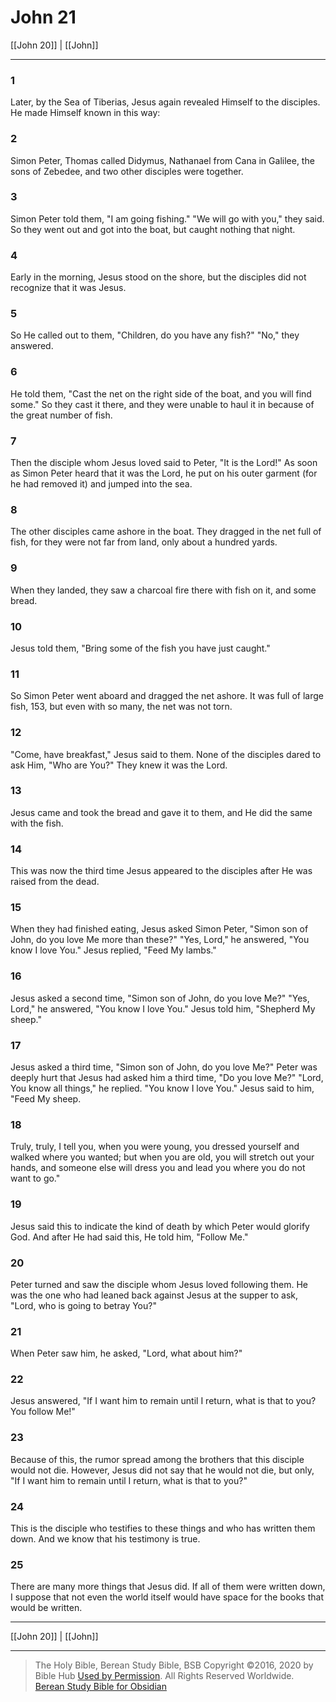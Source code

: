 # John 21

[[John 20]] | [[John]]

---

### 1
Later, by the Sea of Tiberias, Jesus again revealed Himself to the disciples. He made Himself known in this way:

### 2
Simon Peter, Thomas called Didymus, Nathanael from Cana in Galilee, the sons of Zebedee, and two other disciples were together.

### 3
Simon Peter told them, "I am going fishing." "We will go with you," they said. So they went out and got into the boat, but caught nothing that night.

### 4
Early in the morning, Jesus stood on the shore, but the disciples did not recognize that it was Jesus.

### 5
So He called out to them, "Children, do you have any fish?" "No," they answered.

### 6
He told them, "Cast the net on the right side of the boat, and you will find some." So they cast it there, and they were unable to haul it in because of the great number of fish.

### 7
Then the disciple whom Jesus loved said to Peter, "It is the Lord!" As soon as Simon Peter heard that it was the Lord, he put on his outer garment (for he had removed it) and jumped into the sea.

### 8
The other disciples came ashore in the boat. They dragged in the net full of fish, for they were not far from land, only about a hundred yards.

### 9
When they landed, they saw a charcoal fire there with fish on it, and some bread.

### 10
Jesus told them, "Bring some of the fish you have just caught."

### 11
So Simon Peter went aboard and dragged the net ashore. It was full of large fish, 153, but even with so many, the net was not torn.

### 12
"Come, have breakfast," Jesus said to them. None of the disciples dared to ask Him, "Who are You?" They knew it was the Lord.

### 13
Jesus came and took the bread and gave it to them, and He did the same with the fish.

### 14
This was now the third time Jesus appeared to the disciples after He was raised from the dead.

### 15
When they had finished eating, Jesus asked Simon Peter, "Simon son of John, do you love Me more than these?" "Yes, Lord," he answered, "You know I love You." Jesus replied, "Feed My lambs."

### 16
Jesus asked a second time, "Simon son of John, do you love Me?" "Yes, Lord," he answered, "You know I love You." Jesus told him, "Shepherd My sheep."

### 17
Jesus asked a third time, "Simon son of John, do you love Me?" Peter was deeply hurt that Jesus had asked him a third time, "Do you love Me?" "Lord, You know all things," he replied. "You know I love You." Jesus said to him, "Feed My sheep.

### 18
Truly, truly, I tell you, when you were young, you dressed yourself and walked where you wanted; but when you are old, you will stretch out your hands, and someone else will dress you and lead you where you do not want to go."

### 19
Jesus said this to indicate the kind of death by which Peter would glorify God. And after He had said this, He told him, "Follow Me."

### 20
Peter turned and saw the disciple whom Jesus loved following them. He was the one who had leaned back against Jesus at the supper to ask, "Lord, who is going to betray You?"

### 21
When Peter saw him, he asked, "Lord, what about him?"

### 22
Jesus answered, "If I want him to remain until I return, what is that to you? You follow Me!"

### 23
Because of this, the rumor spread among the brothers that this disciple would not die. However, Jesus did not say that he would not die, but only, "If I want him to remain until I return, what is that to you?"

### 24
This is the disciple who testifies to these things and who has written them down. And we know that his testimony is true.

### 25
There are many more things that Jesus did. If all of them were written down, I suppose that not even the world itself would have space for the books that would be written.

---

[[John 20]] | [[John]]

---

> The Holy Bible, Berean Study Bible, BSB
> Copyright &copy;2016, 2020 by Bible Hub
> [Used by Permission](https://berean.bible/terms.htm). All Rights Reserved Worldwide.
> [Berean Study Bible for Obsidian](https://github.com/gapmiss/berean-study-bible-for-obsidian)</small>

